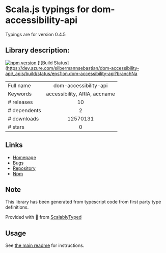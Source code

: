 
# Scala.js typings for dom-accessibility-api

Typings are for version 0.4.5

## Library description:
[![npm version](https://badge.fury.io/js/dom-accessibility-api.svg)](https://badge.fury.io/js/dom-accessibility-api) [![Build Status](https://dev.azure.com/silbermannsebastian/dom-accessibility-api/_apis/build/status/eps1lon.dom-accessibility-api?branchNa

|                    |                 |
| ------------------ | :-------------: |
| Full name          | dom-accessibility-api |
| Keywords           | accessibility, ARIA, accname |
| # releases         | 10 |
| # dependents       | 2 |
| # downloads        | 12570131 |
| # stars            | 0 |

## Links
- [Homepage](https://github.com/eps1lon/dom-accessibility-api#readme)
- [Bugs](https://github.com/eps1lon/dom-accessibility-api/issues)
- [Repository](https://github.com/eps1lon/dom-accessibility-api)
- [Npm](https://www.npmjs.com/package/dom-accessibility-api)
    


## Note
This library has been generated from typescript code from first party type definitions.

Provided with :purple_heart: from [ScalablyTyped](https://github.com/oyvindberg/ScalablyTyped)

## Usage
See [the main readme](../../readme.md) for instructions.


